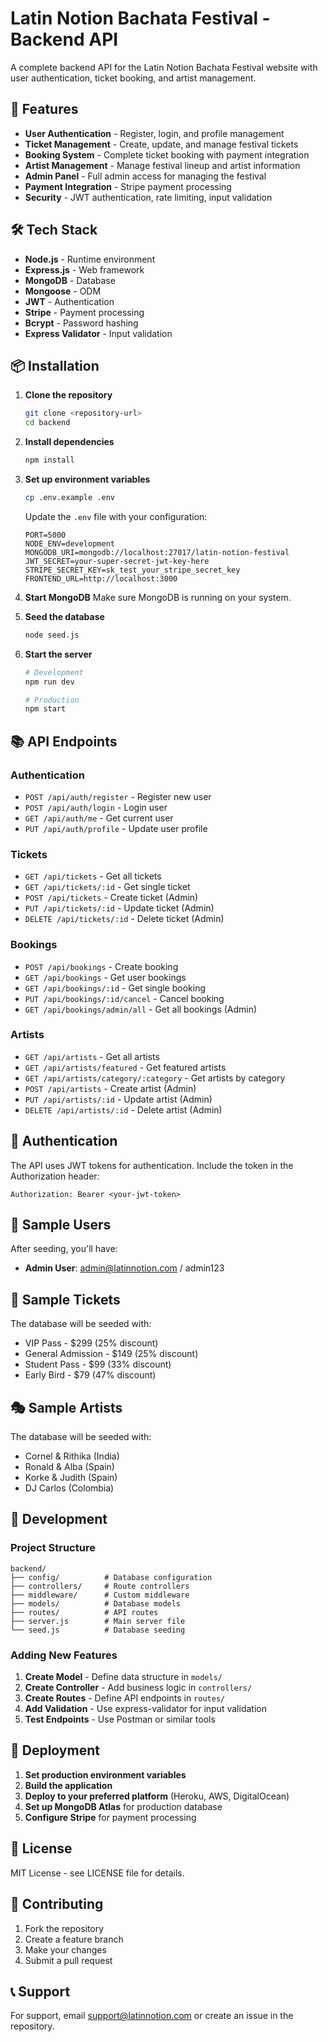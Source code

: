 # Latin Notion Bachata Festival - Backend API

A complete backend API for the Latin Notion Bachata Festival website with user authentication, ticket booking, and artist management.

## 🚀 Features

- **User Authentication** - Register, login, and profile management
- **Ticket Management** - Create, update, and manage festival tickets
- **Booking System** - Complete ticket booking with payment integration
- **Artist Management** - Manage festival lineup and artist information
- **Admin Panel** - Full admin access for managing the festival
- **Payment Integration** - Stripe payment processing
- **Security** - JWT authentication, rate limiting, input validation

## 🛠️ Tech Stack

- **Node.js** - Runtime environment
- **Express.js** - Web framework
- **MongoDB** - Database
- **Mongoose** - ODM
- **JWT** - Authentication
- **Stripe** - Payment processing
- **Bcrypt** - Password hashing
- **Express Validator** - Input validation

## 📦 Installation

1. **Clone the repository**
   ```bash
   git clone <repository-url>
   cd backend
   ```

2. **Install dependencies**
   ```bash
   npm install
   ```

3. **Set up environment variables**
   ```bash
   cp .env.example .env
   ```
   
   Update the `.env` file with your configuration:
   ```env
   PORT=5000
   NODE_ENV=development
   MONGODB_URI=mongodb://localhost:27017/latin-notion-festival
   JWT_SECRET=your-super-secret-jwt-key-here
   STRIPE_SECRET_KEY=sk_test_your_stripe_secret_key
   FRONTEND_URL=http://localhost:3000
   ```

4. **Start MongoDB**
   Make sure MongoDB is running on your system.

5. **Seed the database**
   ```bash
   node seed.js
   ```

6. **Start the server**
   ```bash
   # Development
   npm run dev
   
   # Production
   npm start
   ```

## 📚 API Endpoints

### Authentication
- `POST /api/auth/register` - Register new user
- `POST /api/auth/login` - Login user
- `GET /api/auth/me` - Get current user
- `PUT /api/auth/profile` - Update user profile

### Tickets
- `GET /api/tickets` - Get all tickets
- `GET /api/tickets/:id` - Get single ticket
- `POST /api/tickets` - Create ticket (Admin)
- `PUT /api/tickets/:id` - Update ticket (Admin)
- `DELETE /api/tickets/:id` - Delete ticket (Admin)

### Bookings
- `POST /api/bookings` - Create booking
- `GET /api/bookings` - Get user bookings
- `GET /api/bookings/:id` - Get single booking
- `PUT /api/bookings/:id/cancel` - Cancel booking
- `GET /api/bookings/admin/all` - Get all bookings (Admin)

### Artists
- `GET /api/artists` - Get all artists
- `GET /api/artists/featured` - Get featured artists
- `GET /api/artists/category/:category` - Get artists by category
- `POST /api/artists` - Create artist (Admin)
- `PUT /api/artists/:id` - Update artist (Admin)
- `DELETE /api/artists/:id` - Delete artist (Admin)

## 🔐 Authentication

The API uses JWT tokens for authentication. Include the token in the Authorization header:

```
Authorization: Bearer <your-jwt-token>
```

## 👤 Sample Users

After seeding, you'll have:
- **Admin User**: admin@latinnotion.com / admin123

## 🎫 Sample Tickets

The database will be seeded with:
- VIP Pass - $299 (25% discount)
- General Admission - $149 (25% discount)
- Student Pass - $99 (33% discount)
- Early Bird - $79 (47% discount)

## 🎭 Sample Artists

The database will be seeded with:
- Cornel & Rithika (India)
- Ronald & Alba (Spain)
- Korke & Judith (Spain)
- DJ Carlos (Colombia)

## 🔧 Development

### Project Structure
```
backend/
├── config/          # Database configuration
├── controllers/     # Route controllers
├── middleware/      # Custom middleware
├── models/          # Database models
├── routes/          # API routes
├── server.js        # Main server file
└── seed.js          # Database seeding
```

### Adding New Features

1. **Create Model** - Define data structure in `models/`
2. **Create Controller** - Add business logic in `controllers/`
3. **Create Routes** - Define API endpoints in `routes/`
4. **Add Validation** - Use express-validator for input validation
5. **Test Endpoints** - Use Postman or similar tools

## 🚀 Deployment

1. **Set production environment variables**
2. **Build the application**
3. **Deploy to your preferred platform** (Heroku, AWS, DigitalOcean)
4. **Set up MongoDB Atlas** for production database
5. **Configure Stripe** for payment processing

## 📝 License

MIT License - see LICENSE file for details.

## 🤝 Contributing

1. Fork the repository
2. Create a feature branch
3. Make your changes
4. Submit a pull request

## 📞 Support

For support, email support@latinnotion.com or create an issue in the repository.




